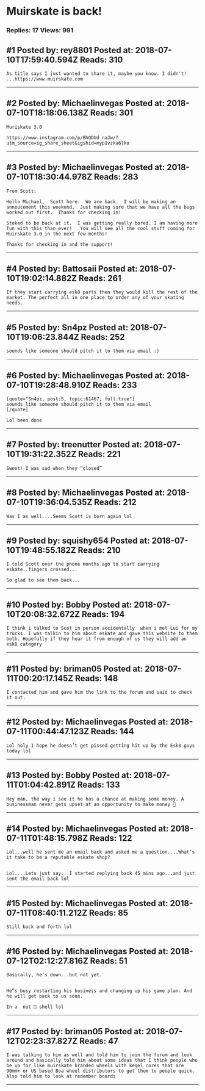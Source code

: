 # Muirskate is back!

### Replies: 17 Views: 991

## \#1 Posted by: rey8801 Posted at: 2018-07-10T17:59:40.594Z Reads: 310

```
As title says I just wanted to share it, maybe you know. I didn't! ...https://www.muirskate.com
```

---
## \#2 Posted by: Michaelinvegas Posted at: 2018-07-10T18:18:06.138Z Reads: 301

```
Muriskate 3.0

https://www.instagram.com/p/BhQDUd_naJw/?utm_source=ig_share_sheet&igshid=myp1vzka6lko
```

---
## \#3 Posted by: Michaelinvegas Posted at: 2018-07-10T18:30:44.978Z Reads: 283

```
From Scott:

Hello Michael,  Scott here.  We are back.  I will be making an annoucement this weekend.  Just making sure that we have all the bugs worked out first.  Thanks for checking in!  

Stoked to be back at it.  I was getting really bored. I am having more fun with this than ever!   You will see all the cool stuff coming for Muirskate 3.0 in the next few months! 

Thanks for checking in and the support!
```

---
## \#4 Posted by: Battosaii Posted at: 2018-07-10T19:02:14.882Z Reads: 261

```
If they start carrying esk8 parts then they would kill the rest of the market. The perfect all in one place to order any of your skating needs.
```

---
## \#5 Posted by: Sn4pz Posted at: 2018-07-10T19:06:23.844Z Reads: 252

```
sounds like someone should pitch it to them via email :)
```

---
## \#6 Posted by: Michaelinvegas Posted at: 2018-07-10T19:28:48.910Z Reads: 233

```
[quote="Sn4pz, post:5, topic:61467, full:true"]
sounds like someone should pitch it to them via email
[/quote]

Lol been done
```

---
## \#7 Posted by: treenutter Posted at: 2018-07-10T19:31:22.352Z Reads: 221

```
Sweet! I was sad when they “closed”
```

---
## \#8 Posted by: Michaelinvegas Posted at: 2018-07-10T19:36:04.535Z Reads: 212

```
Was I as well....Seems Scott is born again lol
```

---
## \#9 Posted by: squishy654 Posted at: 2018-07-10T19:48:55.182Z Reads: 210

```
I told Scott over the phone months ago to start carrying eskate..fingers crossed...

So glad to see them back...
```

---
## \#10 Posted by: Bobby Posted at: 2018-07-10T20:08:32.672Z Reads: 194

```
I think i talked to Scot in person accidentally  when i met Lui for my trucks. I was talkin to him about eskate and gave this website to them both. Hopefully if they hear it from enough of us they will add an esk8 category
```

---
## \#11 Posted by: briman05 Posted at: 2018-07-11T00:20:17.145Z Reads: 148

```
I contacted him and gave him the link to the forum and said to check it out.
```

---
## \#12 Posted by: Michaelinvegas Posted at: 2018-07-11T00:44:47.123Z Reads: 144

```
Lol holy I hope he doesn’t get pissed getting hit up by the Esk8 guys today lol
```

---
## \#13 Posted by: Bobby Posted at: 2018-07-11T01:04:42.891Z Reads: 133

```
Hey man, the way i see it he has a chance at making some money. A businessman never gets upset at an opportunity to make money 😬
```

---
## \#14 Posted by: Michaelinvegas Posted at: 2018-07-11T01:48:15.798Z Reads: 122

```
Lol...well he sent me an email back and asked me a question....What’s it take to be a reputable eskate shop?


Lol....Lets just say...I started replying back 45 mins ago...and just sent the email back lol
```

---
## \#15 Posted by: Michaelinvegas Posted at: 2018-07-11T08:40:11.212Z Reads: 85

```
Still back and forth lol
```

---
## \#16 Posted by: Michaelinvegas Posted at: 2018-07-12T02:12:27.816Z Reads: 51

```
Basically, he’s down...but not yet. 


He”s busy restarting his business and changing up his game plan. And he will get back to us soon.

In a  nut 🥜 shell lol
```

---
## \#17 Posted by: briman05 Posted at: 2018-07-12T02:23:37.827Z Reads: 47

```
I was talking to him as well and told him to join the forum and look around and basically told him about some ideas that I think people who be up for like muirskate branded wheels with kegel cores that are 90mm+ or US based Boa wheel distributors to get them to people quick. Also told him to look at redember boards
```

---
